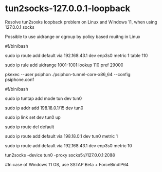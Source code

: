 # tun2socks-127.0.0.1-loopback
Resolve tun2soxks loopback problem on Linux and Windows 11, when using 127.0.0.1 socks

Possible to use uidrange or cgroup by policy based rouitng in Linux

#!/bin/bash

sudo ip route add default via 192.168.43.1 dev enp3s0 metric 1 table 110

sudo ip rule add uidrange 1001-1001 lookup 110 pref 29000

pkexec --user psiphon  ./psiphon-tunnel-core-x86_64  --config psiphone.conf

#!/bin/bash

sudo ip tuntap add mode tun dev tun0

sudo ip addr add 198.18.0.1/15 dev tun0

sudo ip link set dev tun0 up

sudo ip route del default

sudo ip route add default via 198.18.0.1 dev tun0 metric 1

sudo ip route add default via 192.168.43.1 dev enp3s0 metric 10

tun2socks -device tun0 -proxy socks5://127.0.0.1:2088

#In case of Windows 11 OS, use SSTAP Beta + ForceBindIP64
